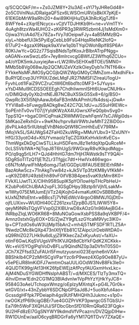 q/SCQCQkF/m++Zs0JZM8Y+2lu3AE+sYl71yJHReGd48=
2o5C0VnINuiJDRalgaQF5zx6LWSOmURVjsBkIX7pKjE=
61EKGbMrW9aIRhi20+4wi89KHjHu/DjA3hRcKjgTJf8=
8WFYe4+zXqrIENcycx+vCjtVTDJHtKb9H+ne+vVm1TY=
4uAgh8tzxWa4UHO2+zK6PR3g3RWR5zbnt4Jj1sMdXm0=
Ojiwa3YciA4d7Ex78Za+fVy7dOeipwFJy+4aB5MMzBQ=
xiyL+hbbefUi3k5PyiEgCebLb9FsG4HqsRIeNK2IofQ=
617uP2+4gzaX9Napk9aXVw1q0bTYqiOWohBplf8SP6A=
R0KIJwYc+QG2z77SqisBNdsTpfKoxJrBIbrATrpPNgg=
oAGAN+xwSwzLd5r+7ey8mIrcvcgGBWfJZ3Wfhq6ZCUo=
a4/oYDK5mkJuxyiejAw+rLW2lRlvSEHXwBTOEi/5MN0=
MMb5b8Vg068wJIp2QCMUZeVXzlkOieyDyb1v7NTf64k=
FYkkeNsMFJMOSyQCGjbQWZWpGM0yCIMhZom+MxdhiFk=
BuRYQEcvp3UYPIlX/ZdeLMqFJR27NMSFIZIreaU1ogU=
FyvhLotI1lFaiZ9VCZruCtW6Dt6bd1tc0MF3+5JYuys=
xYsD4MuI9lCDSSOEEEgh7ChdhIiwmnISHt6UowCNUHk=
n/DlMlQidy0yXb2ntNEJB7NCBuX5SkG5Sx8+6/g/BS0=
QwpRc3X5l5NjhAawJb6aFB3mMkAPmhUfk4dssj+jGwA=
YYVI8a8+bFuwgyBADkg8wZ42C7QL1dU+uJSSuH9lEWc=
SoPEnhTv0vvT07/jYyIdKWzAX4UGwrsXFeQ0pbvSvg0=
TppS1Q++bgaC0HCqPnakZRWMW0zwhFqmV7sCJWgi0ds=
5MKaoZeRxhGr++9wKNv/hprv8aV9WtrJwMhT2Z8iD0o=
j6vPiLk4d/5rllUbtqEVhBNdoQtWf8CimHhEuEV79RM=
tMojVk5L/SAUWgS4ZFaH0ZkuWRg+MMuYUbv3+1ZxUNY=
HfG/33yotO4d+KtUYvmaoIzTqCZGXkKxHvklinKvECs=
ThmWgxDkDgCiwSTLLkuH5DFemJ8z1IefdqXtpQuRceM=
0cLS5Vb1WA+NjTopJ8T6hUgS/9WGrayR8v/KlkpdMqg=
PO/q9qg5rILH7+QJd4HhHG7dm7HjH7AWstk9sTY9QAI=
5DgRSoTlTzQ11jETtZLr3Tfgjjc7dtI+HwIVx466wgo=
c6N7foMywlFhMp6omgJTaf/GGDpU8FAU5lEBElErhRM=
BazAtAw5cz+71nAkgTvw84z+kJk5VTp3fzKM8yVfKkM=
+qK9ZD8fU49zbEhh89vF0ifVB3B4pes5vaK9zMnr8K0=
FVkXLIJwtTLX/ClHh958SupIK5pYOl1owHpTHcPbHeU=
K2ubPo6lChUBAA2vpFL3GSgDHpy3Bztp9/Vjh1LsakM=
w1Wty075EMUumEjVTz24jKojhG4vmaKutKOvSBBBdfg=
kUxNZNfoEtnt+wBBcsTj7VNEdWcV4rgoO8MWJ1GjDt0=
ojfLUXixv+WUIDHI40CZ261zxu1ZjrpB0JS1LIWW5Y8=
qeyM9NRsTQgVFVxp0j2XIBUrwD8xAOzG1n96lAejBG4=
lNRbpZIqLWO6KR6B+8MuNOaGowXsbPSS8a9qVKBPF/4=
Amnz0stxhGjyEOX+DS/ZjwZY9gfLszGYcaM9Vyc3lK0=
lp+CPTzdOs6uW3UjMp15bAn2+mh4j5TMFSDF1RTLZ5A=
1NwdzCMc8kQXp473nIXfjYEb81C1ZAipcUrDebWtDA0=
sQ9RhlZG27LHk9u6dLyjZ91KkecZaZxKyuAst/+faXU=
otinF6GwLKqSVUgsVIPh1KVJlQt8dCbYkFQdK2XCKkk=
Wc+eV/SYOgIPqlVoDvBFLu/9QindNZ0p3aDVfnT05S0=
JCh7XZFfsd3ZuFAUrl5Fmutzyusnxi023Eqnhe6nVXA=
BBShkIb4CP2zMHSCgVParYzc6rP9wez4XGp9Oe887yU=
v5ePEiJR8ImKiDFJ7wmtmOsaUULiGOdW3NvB8Fk3le0=
4QIJDTK99g/At13HK26fpEWEjzAfPcyfAUGxmHvxLkc=
AjM4NDuSYGWDHfNslphABST/+d/MXCES/TlzTy3mxTQ=
4ihvlDmw1Edn2CG1MQ3BIAdvnlw1VpPhYzYjHkYyJC8=
9584G3oAeUTchopxWmzg/oEplzyMXntqX+pG4L7Gr0k=
wtGV0/xt+43nZybbY6SDCNpGPSaJd8J+5uoXbfut4ao=
GcssdgHFfpk7PDeiaplh4gs9UtFMHQHh3Jukmc+s1p0=
rwOGKzfP6l9cigGBEr7ue4GOZPrVKP3pwrgcG5TGbSU=
Ea7i9h5WoF3XQHJIJ/SFDbcGbnSfD10RmQRa623FQgk=
9U2HFd8zEI7GgSNYWY9kdmdVfVPcazrn/DVZQjpDIHw=
RW1DUnEw/aaIO6cyqBRDGrFa6yYM17QflTDvV7ZXaQE=
